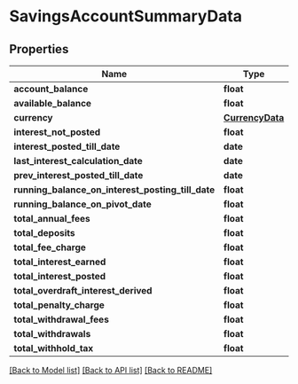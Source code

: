 # SavingsAccountSummaryData

## Properties
Name | Type | Description | Notes
------------ | ------------- | ------------- | -------------
**account_balance** | **float** |  | [optional] 
**available_balance** | **float** |  | [optional] 
**currency** | [**CurrencyData**](CurrencyData.md) |  | [optional] 
**interest_not_posted** | **float** |  | [optional] 
**interest_posted_till_date** | **date** |  | [optional] 
**last_interest_calculation_date** | **date** |  | [optional] 
**prev_interest_posted_till_date** | **date** |  | [optional] 
**running_balance_on_interest_posting_till_date** | **float** |  | [optional] 
**running_balance_on_pivot_date** | **float** |  | [optional] 
**total_annual_fees** | **float** |  | [optional] 
**total_deposits** | **float** |  | [optional] 
**total_fee_charge** | **float** |  | [optional] 
**total_interest_earned** | **float** |  | [optional] 
**total_interest_posted** | **float** |  | [optional] 
**total_overdraft_interest_derived** | **float** |  | [optional] 
**total_penalty_charge** | **float** |  | [optional] 
**total_withdrawal_fees** | **float** |  | [optional] 
**total_withdrawals** | **float** |  | [optional] 
**total_withhold_tax** | **float** |  | [optional] 

[[Back to Model list]](../README.md#documentation-for-models) [[Back to API list]](../README.md#documentation-for-api-endpoints) [[Back to README]](../README.md)

